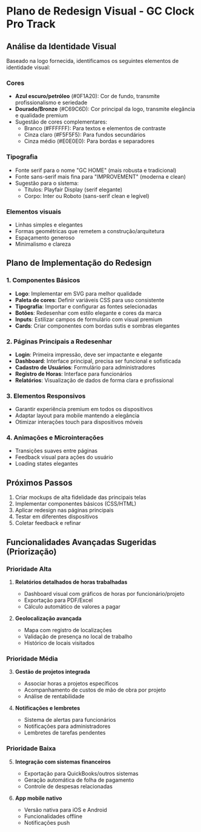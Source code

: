 # Plano de Redesign Visual - GC Clock Pro Track

## Análise da Identidade Visual

Baseado na logo fornecida, identificamos os seguintes elementos de identidade visual:

### Cores
- **Azul escuro/petróleo** (#0F1A20): Cor de fundo, transmite profissionalismo e seriedade
- **Dourado/Bronze** (#C69C6D): Cor principal da logo, transmite elegância e qualidade premium
- Sugestão de cores complementares:
  - Branco (#FFFFFF): Para textos e elementos de contraste
  - Cinza claro (#F5F5F5): Para fundos secundários
  - Cinza médio (#E0E0E0): Para bordas e separadores

### Tipografia
- Fonte serif para o nome "GC HOME" (mais robusta e tradicional)
- Fonte sans-serif mais fina para "IMPROVEMENT" (moderna e clean)
- Sugestão para o sistema:
  - Títulos: Playfair Display (serif elegante)
  - Corpo: Inter ou Roboto (sans-serif clean e legível)

### Elementos visuais
- Linhas simples e elegantes
- Formas geométricas que remetem a construção/arquitetura
- Espaçamento generoso
- Minimalismo e clareza

## Plano de Implementação do Redesign

### 1. Componentes Básicos
- **Logo**: Implementar em SVG para melhor qualidade
- **Paleta de cores**: Definir variáveis CSS para uso consistente
- **Tipografia**: Importar e configurar as fontes selecionadas
- **Botões**: Redesenhar com estilo elegante e cores da marca
- **Inputs**: Estilizar campos de formulário com visual premium
- **Cards**: Criar componentes com bordas sutis e sombras elegantes

### 2. Páginas Principais a Redesenhar
- **Login**: Primeira impressão, deve ser impactante e elegante
- **Dashboard**: Interface principal, precisa ser funcional e sofisticada
- **Cadastro de Usuários**: Formulário para administradores
- **Registro de Horas**: Interface para funcionários
- **Relatórios**: Visualização de dados de forma clara e profissional

### 3. Elementos Responsivos
- Garantir experiência premium em todos os dispositivos
- Adaptar layout para mobile mantendo a elegância
- Otimizar interações touch para dispositivos móveis

### 4. Animações e Microinterações
- Transições suaves entre páginas
- Feedback visual para ações do usuário
- Loading states elegantes

## Próximos Passos

1. Criar mockups de alta fidelidade das principais telas
2. Implementar componentes básicos (CSS/HTML)
3. Aplicar redesign nas páginas principais
4. Testar em diferentes dispositivos
5. Coletar feedback e refinar

## Funcionalidades Avançadas Sugeridas (Priorização)

### Prioridade Alta
1. **Relatórios detalhados de horas trabalhadas**
   - Dashboard visual com gráficos de horas por funcionário/projeto
   - Exportação para PDF/Excel
   - Cálculo automático de valores a pagar

2. **Geolocalização avançada**
   - Mapa com registro de localizações
   - Validação de presença no local de trabalho
   - Histórico de locais visitados

### Prioridade Média
3. **Gestão de projetos integrada**
   - Associar horas a projetos específicos
   - Acompanhamento de custos de mão de obra por projeto
   - Análise de rentabilidade

4. **Notificações e lembretes**
   - Sistema de alertas para funcionários
   - Notificações para administradores
   - Lembretes de tarefas pendentes

### Prioridade Baixa
5. **Integração com sistemas financeiros**
   - Exportação para QuickBooks/outros sistemas
   - Geração automática de folha de pagamento
   - Controle de despesas relacionadas

6. **App mobile nativo**
   - Versão nativa para iOS e Android
   - Funcionalidades offline
   - Notificações push
